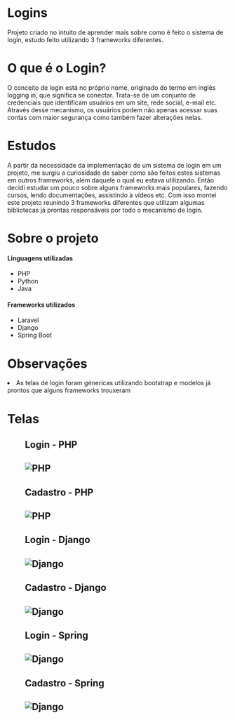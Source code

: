 # Logins
Projeto criado no intuito de aprender mais sobre como é feito o sistema de login, estudo feito utilizando 3 frameworks diferentes.

# O que é o Login? 
<p>
O conceito de login está no próprio nome, originado do termo em inglês logging in, que significa se conectar. Trata-se de um conjunto de credenciais que identificam usuários em um site, rede social, e-mail etc. Através desse mecanismo, os usuários podem não apenas acessar suas contas com maior segurança como também fazer alterações nelas.  
</p>
 
 # Estudos
 <p>
    A partir da necessidade da implementação de um sistema de login em um projeto, me surgiu a curiosidade de saber como são feitos estes sistemas em outros frameworks, além daquele o qual eu estava utilizando. Então decidi estudar um pouco sobre alguns frameworks mais populares, fazendo cursos, lendo documentações, assistindo à vídeos etc. Com isso montei este projeto reunindo 3 frameworks diferentes que utilizam algumas bibliotecas já prontas responsáveis por todo o mecanismo de login. 
 </p>
 
 # Sobre o projeto
 
 <h4> Linguagens utilizadas </h4>
 <ul>
   <li> PHP </li>
   <li> Python </li>
   <li> Java </li>
 </ul>
 
  <h4> Frameworks utilizados</h4>
 <ul>
 <li> Laravel </li>
 <li> Django </li>
 <li> Spring Boot</li>
 </ul>
 
 # Observações 
 <li> As telas de login foram génericas utilizando bootstrap e modelos já prontos que alguns frameworks trouxeram
 
# Telas
 
 <figure>
   <h2>Login - PHP<h2>
   <img src="https://i.imgur.com/p6WHkAb.png" title="PHP" />
 </figure>
  
 <figure>
   <h2>Cadastro - PHP<h2>
   <img src="https://i.imgur.com/Mls3ihn.png" title="PHP" />
 </figure>
    
 <figure>
   <h2>Login - Django<h2>
   <img src="https://i.imgur.com/Ft4nsOZ.png" title="Django" />
 </figure>

 <figure>
   <h2>Cadastro - Django <h2>
   <img src="https://i.imgur.com/MImGPhN.png" title="Django" />
 </figure>
    
 <figure>
   <h2>Login - Spring<h2>
   <img src="https://i.imgur.com/0FvRHmm.png" title="Django" />
 </figure>

 <figure>
   <h2>Cadastro - Spring <h2>
   <img src="https://i.imgur.com/blGaY0f.png" title="Django" />
 </figure>
    
    
    
    
